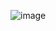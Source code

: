 ![image](https://github.com/gauravhalnawar1011/AWS/assets/140076717/f5b11bcd-400e-418c-a4b7-e3989094b9e3)
